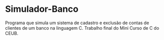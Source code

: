 # Simulador-Banco
Programa que simula um sistema de cadastro e exclusão de contas de clientes de um banco na linguagem C.
Trabalho final do Mini Curso de C do CEUB.
